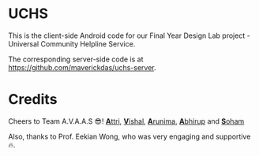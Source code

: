 # UCHS

This is the client-side Android code for our Final Year Design Lab project - Universal Community Helpline Service.

The corresponding server-side code is at https://github.com/maverickdas/uchs-server.

# Credits
Cheers to Team A.V.A.A.S :sunglasses:!
[**A**ttri][1],
[**V**ishal][2],
[**A**runima][3],
[**A**bhirup][4] and
[**S**oham][5]

Also, thanks to Prof. Eekian Wong, who was very engaging and supportive :fire:.

<!-- Icons -->
[0.1]: http://i.imgur.com/9I6NRUm.png

[1]: https://github.com/attrighosal
[2]: https://github.com/Alyigne
[3]: https://github.com/arunimanandy
[4]: http://github.com/maverickdas
[5]: https://github.com/Scjatto
